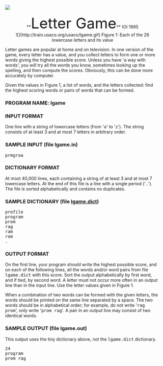 ![](http://train.usaco.org/usaco/cow1.jpg)

<center>**<font size="7">Letter Game</font>**  
IOI 1995</center>

<center>![](http://train.usaco.org/usaco/lgame.gif)  
Figure 1: Each of the 26 lowercase letters and its value</center>

Letter games are popular at home and on television. In one version of the game, every letter has a value, and you collect letters to form one or more words giving the highest possible score. Unless you have 'a way with words', you will try all the words you know, sometimes looking up the spelling, and then compute the scores. Obviously, this can be done more accurately by computer.

Given the values in Figure 1, a list of words, and the letters collected: find the highest scoring words or pairs of words that can be formed.

### PROGRAM NAME: lgame

### INPUT FORMAT

One line with a string of lowercase letters (from '<tt>a</tt>' to '<tt>z</tt>'). The string consists of at least 3 and at most 7 letters in arbitrary order.

### SAMPLE INPUT (file lgame.in)

<pre>prmgroa
</pre>

### DICTIONARY FORMAT

At most 40,000 lines, each containing a string of at least 3 and at most 7 lowercase letters. At the end of this file is a line with a single period ('<tt>.</tt>'). The file is sorted alphabetically and contains no duplicates.

### SAMPLE DICTIONARY (file [lgame.dict](http://train.usaco.org/usaco/lgame.dict))

<pre>profile
program
prom
rag
ram
rom
.
</pre>

### OUTPUT FORMAT

On the first line, your program should write the highest possible score, and on each of the following lines, all the words and/or word pairs from file <tt>lgame.dict</tt> with this score. Sort the output alphabetically by first word, and if tied, by second word. A letter must not occur more often in an output line than in the input line. Use the letter values given in Figure 1.

When a combination of two words can be formed with the given letters, the words should be printed on the same line separated by a space. The two words should be in alphabetical order; for example, do not write '<tt>rag prom</tt>', only write '<tt>prom rag</tt>'. A pair in an output line may consist of two identical words.

### SAMPLE OUTPUT (file lgame.out)

This output uses the tiny dictionary above, not the <tt>lgame.dict</tt> dictionary.

<pre>24
program
prom rag
</pre>

<autoscroll></autoscroll>
